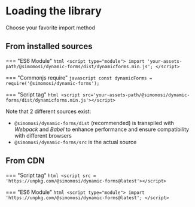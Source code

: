 # Loading the library
Choose your favorite import method

## From installed sources

=== "ES6 Module"
    ```html
    <script type="module">
        import 'your-assets-path/@simomosi/dynamic-forms/dist/dynamicforms.min.js';
    </script>
    ```

=== "Commonjs require"
    ```javascript
    const dynamicForms = require('@simomosi/dynamic-forms');
    ```

=== "Script tag"
    ```html
    <script src='your-assets-path/@simomosi/dynamic-forms/dist/dynamicforms.min.js'></script>
    ```

Note that 2 different sources exist:

- `@simomosi/dynamic-forms/dist` (recommended) is transpiled with *Webpack* and *Babel* to enhance performance and ensure compatibility with different browsers
- `@simomosi/dynamic-forms/src` is the actual source

## From CDN

=== "Script tag"
    ```html
    <script src = 'https://unpkg.com/@simomosi/dynamic-forms@latest'></script>
    ```

=== "ES6 Module"
    ```html
    <script type="module">
        import 'https://unpkg.com/@simomosi/dynamic-forms@latest';
    </script>
    ```
